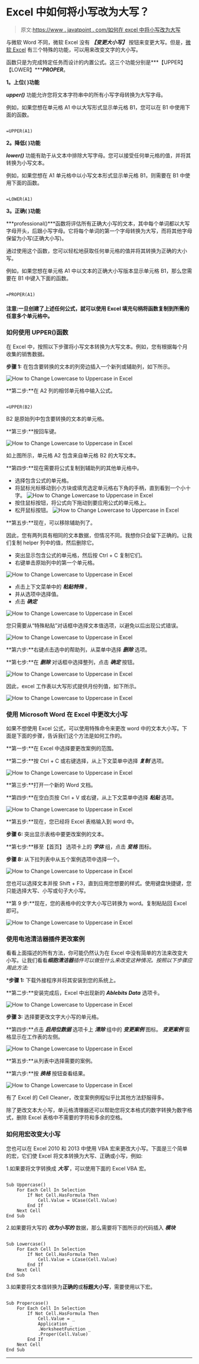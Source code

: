 # Excel 中如何将小写改为大写？

> 原文:[https://www . javatpoint . com/如何在 excel 中将小写改为大写](https://www.javatpoint.com/how-to-change-lowercase-to-uppercase-in-excel)

与微软 Word 不同，微软 Excel 没有 ***【变更大小写】*** 按钮来变更大写。但是，[微软 Excel](https://www.javatpoint.com/excel-tutorial) 有三个特殊的功能，可以用来改变文字的大小写。

函数只是为完成特定任务而设计的内置公式。这三个功能分别是***【UPPER】【LOWER】******PROPER***。

**1。上位( )功能**

***upper()*** 功能允许您将文本字符串中的所有小写字母转换为大写字母。

例如，如果您想在单元格 A1 中以大写形式显示单元格 B1，您可以在 B1 中使用下面的函数。

```

=UPPER(A1)

```

**2。降低( )功能**

***lower()*** 功能有助于从文本中排除大写字母。您可以接受任何单元格的值，并将其转换为小写文本。

例如，如果您想在 A1 单元格中以小写文本形式显示单元格 B1，则需要在 B1 中使用下面的函数。

```

=LOWER(A1)

```

**3。正确( )功能**

***professional()***函数将评估所有正确大小写的文本，其中每个单词都以大写字母开头，后跟小写字母。它将每个单词的第一个字母转换为大写，而将其他字母保留为小写(正确大小写)。

通过使用这个函数，您可以轻松地获取任何单元格的值并将其转换为正确的大小写。

例如，如果您想在单元格 A1 中以文本的正确大小写版本显示单元格 B1，那么您需要在 B1 中键入下面的函数。

```

=PROPER(A1)

```

#### 注意:一旦创建了上述任何公式，就可以使用 Excel 填充句柄将函数复制到所需的任意多个单元格中。

### 如何使用 UPPER()函数

在 Excel 中，按照以下步骤将小写文本转换为大写文本。例如，您有根据每个月收集的销售数据。

**步骤 1:** 在包含要转换的文本的列旁边插入一个新列或辅助列，如下所示。

![How to Change Lowercase to Uppercase in Excel](../Images/48822da9ff7a566c4e8bde86ff9f43c7.png)

**第二步:**在 A2 列的相邻单元格中输入公式。

```

=UPPER(B2) 

```

B2 是原始列中包含要转换的文本的单元格。

**第三步:**按回车键。

![How to Change Lowercase to Uppercase in Excel](../Images/77baa03c8178a3c5f4abe8757c8cc652.png)

如上图所示，单元格 A2 包含来自单元格 B2 的大写文本。

**第四步:**现在需要将公式复制到辅助列的其他单元格中。

*   选择包含公式的单元格。
*   将鼠标光标移动到小方块或填充选定单元格右下角的手柄，直到看到一个小十字。
    ![How to Change Lowercase to Uppercase in Excel](../Images/199d725472dfc8f3387011a5168d0f39.png)
*   按住鼠标按钮，将公式向下拖动到要应用公式的单元格上。
*   松开鼠标按钮。
    ![How to Change Lowercase to Uppercase in Excel](../Images/074963b4c885e9a862b8ad1bd6a2944d.png)

**第五步:**现在，可以移除辅助列了。

因此，您有两列具有相同的文本数据，但情况不同。我想你只会留下正确的。让我们复制 helper 列中的值，然后删除它。

*   突出显示包含公式的单元格，然后按 Ctrl + C 复制它们。
*   右键单击原始列中的第一个单元格。

![How to Change Lowercase to Uppercase in Excel](../Images/37a8b751e29a58659aee84d69610cd54.png)

*   点击上下文菜单中的 ***粘贴特殊*** 。
*   并从选项中选择值。
*   点击 ***确定***

![How to Change Lowercase to Uppercase in Excel](../Images/53f105f13445588c1af8a5b21668f8af.png)

您只需要从“特殊粘贴”对话框中选择文本值选项，以避免以后出现公式错误。

![How to Change Lowercase to Uppercase in Excel](../Images/a70d274528250a9a18c26e458f4010a7.png)

**第六步:**右键点击选中的帮助列，从菜单中选择 ***删除*** 选项。

**第七步:**在 ***删除*** 对话框中选择整列，点击 ***确定*** 按钮。

![How to Change Lowercase to Uppercase in Excel](../Images/76ba0bf98586bf966db59b37dd004f4c.png)

因此，excel 工作表以大写形式提供月份列值，如下所示。

![How to Change Lowercase to Uppercase in Excel](../Images/8f51db2797ce2b9b8d86a3489d470275.png)

### 使用 Microsoft Word 在 Excel 中更改大小写

如果不想使用 Excel 公式，可以使用特殊命令来更改 word 中的文本大小写。下面是下面的步骤，告诉我们这个方法是如何工作的。

**第一步:**在 Excel 中选择要更改案例的范围。

**第二步:**按 Ctrl + C 或右键选择，从上下文菜单中选择 ***复制*** 选项。

![How to Change Lowercase to Uppercase in Excel](../Images/9f6b16dcf6e89f88fc8c77d833cfdc12.png)

**第三步:**打开一个新的 Word 文档。

**第四步:**在空白页按 Ctrl + V 或右键，从上下文菜单中选择 ***粘贴*** 选项。

![How to Change Lowercase to Uppercase in Excel](../Images/b22226132fec463e97e5ee6e10f5f21d.png)

**第五步:**现在，您已经将 Excel 表格输入到 word 中。

**步骤 6:** 突出显示表格中要更改案例的文本。

**第七步:**移至【首页】 选项卡上的 ***字体*** 组，点击 ***变格*** 图标。

**步骤 8:** 从下拉列表中从五个案例选项中选择一个。

![How to Change Lowercase to Uppercase in Excel](../Images/277f1eeaeeae5c69c57ca1ee8b3c67d9.png)

您也可以选择文本并按 Shift + F3，直到应用您想要的样式。使用键盘快捷键，您只能选择大写、小写或句子大小写。

**第 9 步:**现在，您的表格中的文字大小写已转换为 word。复制粘贴回 Excel 即可。

![How to Change Lowercase to Uppercase in Excel](../Images/4bff4113cedc4eed641aa79c95051adc.png)

### 使用电池清洁器插件更改案例

看看上面描述的所有方法，你可能仍然认为在 Excel 中没有简单的方法来改变大小写。让我们看看***细胞清洁器****插件可以做些什么来改变这种情况。按照以下步骤应用此方法:*

 ***步骤 1:** 下载外接程序并将其安装到您的系统上。

**第二步:**安装完成后，Excel 中出现新的 ***Ablebits Data*** 选项卡。

![How to Change Lowercase to Uppercase in Excel](../Images/8d68eb6eed2640541018ee16b1c8a2ce.png)

**步骤 3:** 选择要更改文字大小写的单元格。

**第四步:**点击 ***启用位数据*** 选项卡上 ***清除*** 组中的 ***变更案例*** 图标。 ***变更案例*** 窗格显示在工作表的左侧。

![How to Change Lowercase to Uppercase in Excel](../Images/a60e3b751e8aa662a2ef2caf926bd7ee.png)

**第五步:**从列表中选择需要的案例。

**第六步:**按 ***换格*** 按钮查看结果。

![How to Change Lowercase to Uppercase in Excel](../Images/f794cf68074d2a6f7089812100c0edf0.png)

有了 Excel 的 Cell Cleaner，改变案例例程似乎比其他方法舒服得多。

除了更改文本大小写，单元格清理器还可以帮助您将文本格式的数字转换为数字格式，删除 Excel 表格中不需要的字符和多余的空格。

### 如何用宏改变大小写

您也可以在 Excel 2010 和 2013 中使用 VBA 宏来更改大小写。下面是三个简单的宏，它们使 Excel 将文本转换为大写、正确或小写，例如:

1.如果要将文字转换成 ***大写*** ，可以使用下面的 Excel VBA 宏。

```

Sub Uppercase()
    For Each Cell In Selection
        If Not Cell.HasFormula Then
            Cell.Value = UCase(Cell.Value)
        End If
    Next Cell
End Sub

```

2.如果要将大写的 ***改为小写的*** 数据，那么需要将下图所示的代码插入 ***模块***

```

Sub Lowercase()
    For Each Cell In Selection
        If Not Cell.HasFormula Then
            Cell.Value = LCase(Cell.Value)
        End If
    Next Cell
End Sub

```

3.如果要将文本值转换为**正确的**或**标题大小写**，需要使用以下宏。

```

Sub Propercase()
    For Each Cell In Selection
        If Not Cell.HasFormula Then
            Cell.Value = _
            Application _
            .WorksheetFunction _
            .Proper(Cell.Value)
        End If
    Next Cell
End Sub

```

* * **